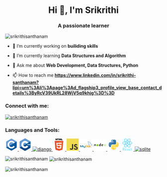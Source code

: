 <h1 align="center">Hi 👋, I'm Srikrithi</h1>
<h3 align="center">A passionate learner</h3>

<p align="left"> <img src="https://komarev.com/ghpvc/?username=srikrithisanthanam&label=Profile%20views&color=0e75b6&style=flat" alt="srikrithisanthanam" /> </p>

- 🔭 I’m currently working on **builiding skills**

- 🌱 I’m currently learning **Data Structures and Algorithm**

- 💬 Ask me about **Web Development, Data Structures, Python**

- 📫 How to reach me **https://www.linkedin.com/in/srikrithi-santhanam?lipi=urn%3Ali%3Apage%3Ad_flagship3_profile_view_base_contact_details%3ByRcV39UkRL28WjV5q9khjg%3D%3D**

<h3 align="left">Connect with me:</h3>
<p align="left">
<a href="https://linkedin.com/in/srikrithisanthanam" target="blank"><img align="center" src="https://raw.githubusercontent.com/rahuldkjain/github-profile-readme-generator/master/src/images/icons/Social/linked-in-alt.svg" alt="srikrithisanthanam" height="30" width="40" /></a>
</p>

<h3 align="left">Languages and Tools:</h3>
<p align="left"> <a href="https://www.cprogramming.com/" target="_blank" rel="noreferrer"> <img src="https://raw.githubusercontent.com/devicons/devicon/master/icons/c/c-original.svg" alt="c" width="40" height="40"/> </a> <a href="https://www.w3schools.com/cpp/" target="_blank" rel="noreferrer"> <img src="https://raw.githubusercontent.com/devicons/devicon/master/icons/cplusplus/cplusplus-original.svg" alt="cplusplus" width="40" height="40"/> </a> <a href="https://www.djangoproject.com/" target="_blank" rel="noreferrer"> <img src="https://cdn.worldvectorlogo.com/logos/django.svg" alt="django" width="40" height="40"/> </a> <a href="https://www.w3.org/html/" target="_blank" rel="noreferrer"> <img src="https://raw.githubusercontent.com/devicons/devicon/master/icons/html5/html5-original-wordmark.svg" alt="html5" width="40" height="40"/> </a> <a href="https://developer.mozilla.org/en-US/docs/Web/JavaScript" target="_blank" rel="noreferrer"> <img src="https://raw.githubusercontent.com/devicons/devicon/master/icons/javascript/javascript-original.svg" alt="javascript" width="40" height="40"/> </a> <a href="https://www.mysql.com/" target="_blank" rel="noreferrer"> <img src="https://raw.githubusercontent.com/devicons/devicon/master/icons/mysql/mysql-original-wordmark.svg" alt="mysql" width="40" height="40"/> </a> <a href="https://nodejs.org" target="_blank" rel="noreferrer"> <img src="https://raw.githubusercontent.com/devicons/devicon/master/icons/nodejs/nodejs-original-wordmark.svg" alt="nodejs" width="40" height="40"/> </a> <a href="https://www.python.org" target="_blank" rel="noreferrer"> <img src="https://raw.githubusercontent.com/devicons/devicon/master/icons/python/python-original.svg" alt="python" width="40" height="40"/> </a> <a href="https://reactjs.org/" target="_blank" rel="noreferrer"> <img src="https://raw.githubusercontent.com/devicons/devicon/master/icons/react/react-original-wordmark.svg" alt="react" width="40" height="40"/> </a> <a href="https://www.sqlite.org/" target="_blank" rel="noreferrer"> <img src="https://www.vectorlogo.zone/logos/sqlite/sqlite-icon.svg" alt="sqlite" width="40" height="40"/> </a> </p>

<p><img align="left" src="https://github-readme-stats.vercel.app/api/top-langs?username=srikrithisanthanam&show_icons=true&locale=en&layout=compact" alt="srikrithisanthanam" /></p>

<p>&nbsp;<img align="center" src="https://github-readme-stats.vercel.app/api?username=srikrithisanthanam&show_icons=true&locale=en" alt="srikrithisanthanam" /></p>

<p><img align="center" src="https://github-readme-streak-stats.herokuapp.com/?user=srikrithisanthanam&" alt="srikrithisanthanam" /></p>

